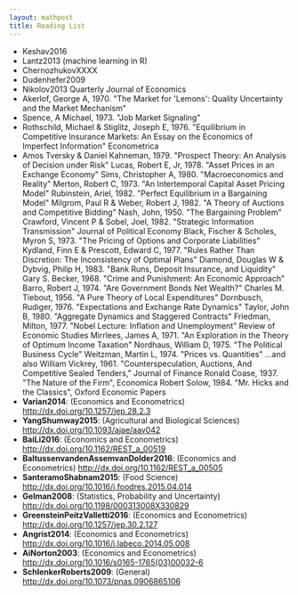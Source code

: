 ```yaml
---
layout: mathpost
title: Reading List
---
```


* Keshav2016
* Lantz2013 (machine learning in R)
* ChernozhukovXXXX
* Dudenhefer2009
* Nikolov2013 Quarterly Journal of Economics
* Akerlof, George A, 1970. "The Market for 'Lemons': Quality Uncertainty and the Market Mechanism"
* Spence, A Michael, 1973. "Job Market Signaling" 
* Rothschild, Michael & Stiglitz, Joseph E, 1976. "Equilibrium in Competitive Insurance Markets: An Essay on the Economics of Imperfect Information" Econometrica
* Amos Tversky & Daniel Kahneman, 1979. "Prospect Theory: An Analysis of Decision under Risk"
Lucas, Robert E, Jr, 1978. "Asset Prices in an Exchange Economy"
Sims, Christopher A, 1980. "Macroeconomics and Reality" 
Merton, Robert C, 1973. "An Intertemporal Capital Asset Pricing Model" 
Rubinstein, Ariel, 1982. "Perfect Equilibrium in a Bargaining Model" 
Milgrom, Paul R & Weber, Robert J, 1982. "A Theory of Auctions and Competitive Bidding"
Nash, John, 1950. "The Bargaining Problem" 
Crawford, Vincent P & Sobel, Joel, 1982. "Strategic Information Transmission"
Journal of Political Economy
Black, Fischer & Scholes, Myron S, 1973. "The Pricing of Options and Corporate Liabilities"
Kydland, Finn E & Prescott, Edward C, 1977. "Rules Rather Than Discretion: The Inconsistency of Optimal Plans"
Diamond, Douglas W & Dybvig, Philip H, 1983. "Bank Runs, Deposit Insurance, and Liquidity"
Gary S. Becker, 1968. "Crime and Punishment: An Economic Approach"
Barro, Robert J, 1974. "Are Government Bonds Net Wealth?"
Charles M. Tiebout, 1956. "A Pure Theory of Local Expenditures"
Dornbusch, Rudiger, 1976. "Expectations and Exchange Rate Dynamics"
Taylor, John B, 1980. "Aggregate Dynamics and Staggered Contracts"
Friedman, Milton, 1977. "Nobel Lecture: Inflation and Unemployment"
Review of Economic Studies
Mirrlees, James A, 1971. "An Exploration in the Theory of Optimum Income Taxation"
Nordhaus, William D, 1975. "The Political Business Cycle"
Weitzman, Martin L, 1974. "Prices vs. Quantities" 
...and also
William Vickrey, 1961. "Counterspeculation, Auctions, And Competitive Sealed Tenders," Journal of Finance
Ronald Coase, 1937. "The Nature of the Firm", Economica
Robert Solow, 1984. "Mr. Hicks and the Classics", Oxford Economic Papers
* **Varian2014**: (Economics and Econometrics) http://dx.doi.org/10.1257/jep.28.2.3
* **YangShumway2015**: (Agricultural and Biological Sciences) http://dx.doi.org/10.1093/ajae/aav042
* **BaiLi2016**: (Economics and Econometrics) http://dx.doi.org/10.1162/REST_a_00519
* **BaltussenvandenAssemvanDolder2016**: (Economics and Econometrics) http://dx.doi.org/10.1162/REST_a_00505
* **SanteramoShabnam2015**: (Food Science) http://dx.doi.org/10.1016/j.foodres.2015.04.014
* **Gelman2008**: (Statistics, Probability and Uncertainty) http://dx.doi.org/10.1198/000313008X330829
* **GreensteinPeitzValletti2016**: (Economics and Econometrics) http://dx.doi.org/10.1257/jep.30.2.127
* **Angrist2014**: (Economics and Econometrics) http://dx.doi.org/10.1016/j.labeco.2014.05.008
* **AiNorton2003**: (Economics and Econometrics) http://dx.doi.org/10.1016/s0165-1765(03)00032-6
* **SchlenkerRoberts2009**: (General) http://dx.doi.org/10.1073/pnas.0906865106
